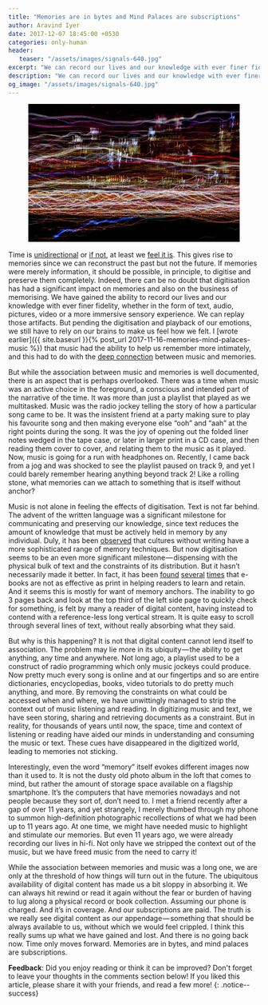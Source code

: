 ```yaml
---
title: "Memories are in bytes and Mind Palaces are subscriptions"
author: Aravind Iyer
date: 2017-12-07 18:45:00 +0530
categories: only-human
header:
   teaser: "/assets/images/signals-640.jpg"
excerpt: "We can record our lives and our knowledge with ever finer fidelity, and we can replay them. We see digital content as our appendage — something that should be always available to us, without which we would feel crippled. But it is not without consequences. Music used to be an activity in the foreground, now it plays while multi-task, hardly registering. Text is not far behind. We scroll through several lines of text, without absorbing what they said. The problem lies in ubiquity. Constraints also served as cues which have disappeared leading to memories not sticking. And while we can replay our lives and our knowledge, we still have to rely on our brains to make us feel the associated feelings."
description: "We can record our lives and our knowledge with ever finer fidelity, and we can replay them. We see digital content as our appendage — something that should be always available to us, without which we would feel crippled. But it is not without consequences. Music used to be an activity in the foreground, now it plays while multi-task, hardly registering. Text is not far behind. We scroll through several lines of text, without absorbing what they said. The problem lies in ubiquity. Constraints also served as cues which have disappeared leading to memories not sticking. And while we can replay our lives and our knowledge, we still have to rely on our brains to make us feel the associated feelings."
og_image: "/assets/images/signals-640.jpg"
---
```

<figure>
   <a href="/assets/images/signals.jpg">
      <img src="/assets/images/signals-640.jpg" alt="Lots of scrambled signals">
   </a>
</figure>

Time is [unidirectional](https://en.wikipedia.org/wiki/Arrow_of_time) or [if not](https://www.quantamagazine.org/a-debate-over-the-physics-of-time-20160719/), at least we [feel it is](https://www.scientificamerican.com/article/your-brain-has-two-clocks/). This gives rise to memories since we can reconstruct the past but not the future. If memories were merely information, it should be possible, in principle, to digitise and preserve them completely. Indeed, there can be no doubt that digitisation has had a significant impact on memories and also on the business of memorising. We have gained the ability to record our lives and our knowledge with ever finer fidelity, whether in the form of text, audio, pictures, video or a more immersive sensory experience. We can replay those artifacts. But pending the digitisation and playback of our emotions, we still have to rely on our brains to make us feel how we felt. I [wrote earlier]({{ site.baseurl }}{% post_url 2017-11-16-memories-mind-palaces-music %}) that music had the ability to help us remember more intimately, and this had to do with the [deep connection](http://www.bbc.com/culture/story/20140417-why-does-music-evoke-memories) between music and memories.

But while the association between music and memories is well documented, there is an aspect that is perhaps overlooked. There was a time when music was an active choice in the foreground, a conscious and intended part of the narrative of the time. It was more than just a playlist that played as we multitasked. Music was the radio jockey telling the story of how a particular song came to be. It was the insistent friend at a party making sure to play his favourite song and then making everyone else “ooh” and “aah” at the right points during the song. It was the joy of opening out the folded liner notes wedged in the tape case, or later in larger print in a CD case, and then reading them cover to cover, and relating them to the music as it played. Now, music is going for a run with headphones on. Recently, I came back from a jog and was shocked to see the playlist paused on track 9, and yet I could barely remember hearing anything beyond track 2! Like a rolling stone, what memories can we attach to something that is itself without anchor?

Music is not alone in feeling the effects of digitisation. Text is not far behind. The advent of the written language was a significant milestone for communicating and preserving our knowledge, since text reduces the amount of knowledge that must be actively held in memory by any individual. Duly, it has been [observed](https://aeon.co/ideas/this-ancient-mnemonic-technique-builds-a-palace-of-memory) that cultures without writing have a more sophisticated range of memory techniques. But now digitisation seems to be an even more significant milestone — dispensing with the physical bulk of text and the constraints of its distribution. But it hasn’t necessarily made it better. In fact, it has been [found](https://www.psychologytoday.com/blog/nature-brain-and-culture/201102/the-problem-the-web-and-e-books-is-there-s-no-space-them) [several](http://healthland.time.com/2012/03/14/do-e-books-impair-memory/) [times](https://theconversation.com/do-students-lose-depth-in-digital-reading-61897) that e-books are not as effective as print in helping readers to learn and retain. And it seems this is mostly for want of memory anchors. The inability to go 3 pages back and look at the top third of the left side page to quickly check for something, is felt by many a reader of digital content, having instead to contend with a reference-less long vertical stream. It is quite easy to scroll through several lines of text, without really absorbing what they said.

But why is this happening? It is not that digital content cannot lend itself to association. The problem may lie more in its ubiquity — the ability to get anything, any time and anywhere. Not long ago, a playlist used to be a construct of radio programming which only music jockeys could produce. Now pretty much every song is online and at our fingertips and so are entire dictionaries, encyclopedias, books, video tutorials to do pretty much anything, and more. By removing the constraints on what could be accessed when and where, we have unwittingly managed to strip the context out of music listening and reading. In digitizing music and text, we have seen storing, sharing and retrieving documents as a constraint. But in reality, for thousands of years until now, the space, time and context of listening or reading have aided our minds in understanding and consuming the music or text. These cues have disappeared in the digitized world, leading to memories not sticking.

Interestingly, even the word “memory” itself evokes different images now than it used to. It is not the dusty old photo album in the loft that comes to mind, but rather the amount of storage space available on a flagship smartphone. It’s the computers that have memories nowadays and not people because they sort of, don’t need to. I met a friend recently after a gap of over 11 years, and yet strangely, I merely thumbed through my phone to summon high-definition photographic recollections of what we had been up to 11 years ago. At one time, we might have needed music to highlight and stimulate our memories. But even 11 years ago, we were already recording our lives in hi-fi. Not only have we stripped the context out of the music, but we have freed music from the need to carry it!

While the association between memories and music was a long one, we are only at the threshold of how things will turn out in the future. The ubiquitous availability of digital content has made us a bit sloppy in absorbing it. We can always hit rewind or read it again without the fear or burden of having to lug along a physical record or book collection. Assuming our phone is charged. And it’s in coverage. And our subscriptions are paid. The truth is we really see digital content as our appendage — something that should be always available to us, without which we would feel crippled. I think this really sums up what we have gained and lost. And there is no going back now. Time only moves forward. Memories are in bytes, and mind palaces are subscriptions.

**Feedback**: Did you enjoy reading or think it can be improved? Don't forget to leave your thoughts in the comments section below! If you liked this article, please share it with your friends, and read a few more! 
{: .notice--success}
